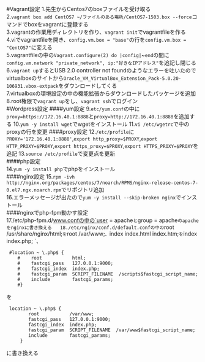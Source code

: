 #Vagrant設定
1.先生からCentos7のboxファイルを受け取る  
2.`vagrant box add CentOS7 ~/ファイルのある場所/CentOS7-1503.box --force`コマンドでboxをvagrantに登録する  
3.vagrantの作業用ディレクトリを作り、`vagrant init`でvagrantfileを作る  
4.viでvagrantfileを開き、`config.vm.box = "base"`の行を`config.vm.box = "CentOS7"`に変える  
5.vagrantfileの中の`Vagrant.configure(2) do |config|`~`end`の間に`config.vm.network "private_network", ip:"好きなIPアドレス"`を追記し閉じる  
6.`vagrant up`するとUSB 2.0 controller not foundのようなエラーを吐いたのでvirtualboxのサイトから`Oracle_VM_VirtualBox_Extension_Pack-5.0.20-106931.vbox-extpack`をダウンロードしてくる  
7.virtualboxの環境設定の中の機能拡張からダウンロードしたパッケージを追加  
8.root権限で`vagrant up`をし、`vagrant ssh`でログイン  
#Wordpress設定
####yum設定
9.`etc/yum.conf`の中に`proxy=https://172.16.40.1:8888`と`proxy=http://172.16.40.1:8888`を追加する
10.`yum -y install wget`でwgetをインストール
11.`vi /etc/wgetrc`で中のproxyの行を変更
####proxy設定
12.`/etc/profile`に`PROXY='172.16.40.1:8888'`,`export http_proxy=$PROXY`,`export HTTP_PROXY=$PROXY`,`export https_proxy=$PROXY`,`export HTTPS_PROXY=$PROXY`を追記
13.`source /etc/profile`で変更点を更新  
####php設定  
14.`yum -y install php`でphpをインストール  
####nginx設定
15.`rpm -ivh http://nginx.org/packages/centos/7/noarch/RPMS/nginx-release-centos-7-0.el7.ngx.noarch.rpm`でリポジトリ追加  
16.エラーメッセージが出たので`yum -y install --skip-broken nginx`でインストール  
####nginxでphp-fpm動かす設定  
17./etc/php-fpm.d/www.confの中の`user = apache`と`group = apache`のapacheをnginxに書き換える  
18./etc/nginx/conf.d/default.confの中の`root   /usr/share/nginx/html;`を`root   /var/www;`、`index  index.html index.htm;`を`index  index.php;
`、
~~~~  
 #location ~ \.php$ {  
    #    root           html;  
    #    fastcgi_pass   127.0.0.1:9000;  
    #    fastcgi_index  index.php;  
    #    fastcgi_param  SCRIPT_FILENAME  /scripts$fastcgi_script_name;  
    #    include        fastcgi_params;  
    #}
~~~~  
を  
~~~~
 location ~ \.php$ {   
        root           /var/www;  
        fastcgi_pass   127.0.0.1:9000;  
        fastcgi_index  index.php;  
        fastcgi_param  SCRIPT_FILENAME  /var/www$fastcgi_script_name;  
        include        fastcgi_params;  
     }
~~~~  
に書き換える
